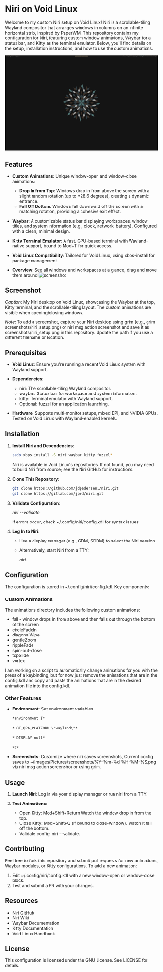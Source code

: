 # Niri on Void Linux

Welcome to my custom Niri setup on Void Linux! Niri is a
scrollable-tiling Wayland compositor that arranges windows in columns on
an infinite horizontal strip, inspired by PaperWM. This repository
contains my configuration for Niri, featuring custom window animations,
Waybar for a status bar, and Kitty as the terminal emulator. Below,
you'll find details on the setup, installation instructions, and how to
use the custom animations.

![screenshot](screenshot.png)

## Features

- **Custom Animations**: Unique window-open and window-close animations:

  - **Drop In from Top**: Windows drop in from above the screen with a
    slight random rotation (up to ±28.6 degrees), creating a dynamic
    entrance.
  - **Fall Off Bottom**: Windows fall downward off the screen with a
    matching rotation, providing a cohesive exit effect.

- **Waybar**: A customizable status bar displaying workspaces, window
  titles, and system information (e.g., clock, network, battery).
  Configured with a clean, minimal design.

- **Kitty Terminal Emulator**: A fast, GPU-based terminal with
  Wayland-native support, bound to Mod+T for quick access.

- **Void Linux Compatibility**: Tailored for Void Linux, using
  xbps-install for package management.

- **Overview**: See all windows and workspaces at a glance, drag and move them around
![screenshot](screenshot2)

## Screenshot

*Caption*: My Niri desktop on Void Linux, showcasing the Waybar at the
top, Kitty terminal, and the scrollable-tiling layout. The custom
animations are visible when opening/closing windows.

*Note*: To add a screenshot, capture your Niri desktop using grim (e.g.,
grim screenshots/niri_setup.png) or niri msg action screenshot and save
it as screenshots/niri_setup.png in this repository. Update the path if
you use a different filename or location.

## Prerequisites

- **Void Linux**: Ensure you're running a recent Void Linux system with
  Wayland support.

- **Dependencies**:

  - niri: The scrollable-tiling Wayland compositor.
  - waybar: Status bar for workspace and system information.
  - kitty: Terminal emulator with Wayland support.
  - Optional: fuzzel for an application launching.

- **Hardware**: Supports multi-monitor setups, mixed DPI, and NVIDIA
  GPUs. Tested on Void Linux with Wayland-enabled kernels.

## Installation

1.  **Install Niri and Dependencies**:
    ```bash
    sudo xbps-install -S niri waybar kitty fuzzel*
    ```
    Niri is available in Void Linux's repositories. If not found, you
    may need to build Niri from source; see the Niri GitHub for
    instructions.

2.  **Clone This Repository**:
    ```bash
    git clone https://github.com/jdpedersen1/niri.git
    git clone https://gitlab.com/jped/niri.git
    ```

3.  **Validate Configuration**:
    
    *niri \--validate*

    If errors occur, check \~/.config/niri/config.kdl for syntax issues

4.  **Log In to Niri**:

    - Use a display manager (e.g., GDM, SDDM) to select the Niri
      session.

    - Alternatively, start Niri from a TTY:

      *niri*

## Configuration

The configuration is stored in \~/.config/niri/config.kdl. Key
components:

### Custom Animations

The animations directory includes the following custom animations:
- fall - window drops in from above and then falls out through the bottom of the screen
- circleFadeIn
- diagonalWipe 
- gentleZoom
- rippleFade
- spin-out-close
- topSlide
- vortex

I am working on a script to automatically change animations for you with the press of a keybinding, but for now
just remove the animations that are in the config.kdl and copy and paste the animations that are in the desired 
animation file into the config.kdl.

### Other Features
- **Environment**: Set environment variables
  ```kdl
  *environment {*

  * QT_QPA_PLATFORM \"wayland\"*

  * DISPLAY null*

  *}*
  ```
- **Screenshots**: Customize where niri saves screenshots, Current config saves to ~/Images/Pictures/screenshots/%Y-%m-%d %H-%M-%S.png  
    via niri msg action screenshot or using grim.

## Usage

1.  **Launch Niri**: Log in via your display manager or run niri from a
    TTY.

2.  **Test Animations**:

    - Open Kitty: Mod+Shift+Return Watch the window drop in from the top.
    - Close Kitty: Mod+Shift+Q (if bound to close-window). Watch it fall off
      the bottom.
    - Validate config: niri \--validate.

## Contributing

Feel free to fork this repository and submit pull requests for new
animations, Waybar modules, or Kitty configurations. To add a new
animation:

1.  Edit \~/.config/niri/config.kdl with a new window-open or
    window-close block.
2.  Test and submit a PR with your changes.

## Resources

- Niri GitHub
- Niri Wiki
- Waybar Documentation
- Kitty Documentation
- Void Linux Handbook

## License

This configuration is licensed under the GNU License. See LICENSE for
details.
